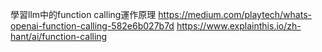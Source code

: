 學習llm中的function calling運作原理 
https://medium.com/playtech/whats-openai-function-calling-582e6b027b7d
https://www.explainthis.io/zh-hant/ai/function-calling
